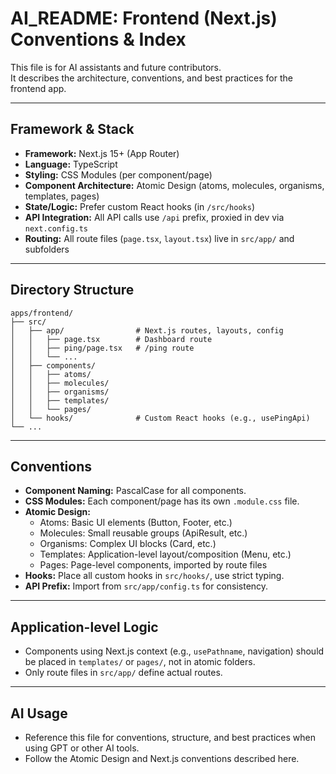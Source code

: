# AI_README: Frontend (Next.js) Conventions & Index

This file is for AI assistants and future contributors.  
It describes the architecture, conventions, and best practices for the frontend app.


---

## Framework & Stack

- **Framework:** Next.js 15+ (App Router)
- **Language:** TypeScript
- **Styling:** CSS Modules (per component/page)
- **Component Architecture:** Atomic Design (atoms, molecules, organisms, templates, pages)
- **State/Logic:** Prefer custom React hooks (in `/src/hooks`)
- **API Integration:** All API calls use `/api` prefix, proxied in dev via `next.config.ts`
- **Routing:** All route files (`page.tsx`, `layout.tsx`) live in `src/app/` and subfolders

---

## Directory Structure

```
apps/frontend/
├── src/
│   ├── app/                # Next.js routes, layouts, config
│   │   ├── page.tsx        # Dashboard route
│   │   ├── ping/page.tsx   # /ping route
│   │   └── ...
│   ├── components/
│   │   ├── atoms/
│   │   ├── molecules/
│   │   ├── organisms/
│   │   ├── templates/
│   │   └── pages/
│   └── hooks/              # Custom React hooks (e.g., usePingApi)
└── ...
```

---

## Conventions

- **Component Naming:** PascalCase for all components.
- **CSS Modules:** Each component/page has its own `.module.css` file.
- **Atomic Design:**  
  - Atoms: Basic UI elements (Button, Footer, etc.)
  - Molecules: Small reusable groups (ApiResult, etc.)
  - Organisms: Complex UI blocks (Card, etc.)
  - Templates: Application-level layout/composition (Menu, etc.)
  - Pages: Page-level components, imported by route files
- **Hooks:** Place all custom hooks in `src/hooks/`, use strict typing.
- **API Prefix:** Import from `src/app/config.ts` for consistency.

---

## Application-level Logic

- Components using Next.js context (e.g., `usePathname`, navigation) should be placed in `templates/` or `pages/`, not in atomic folders.
- Only route files in `src/app/` define actual routes.

---

## AI Usage

- Reference this file for conventions, structure, and best practices when using GPT or other AI tools.
- Follow the Atomic Design and Next.js conventions described here.
